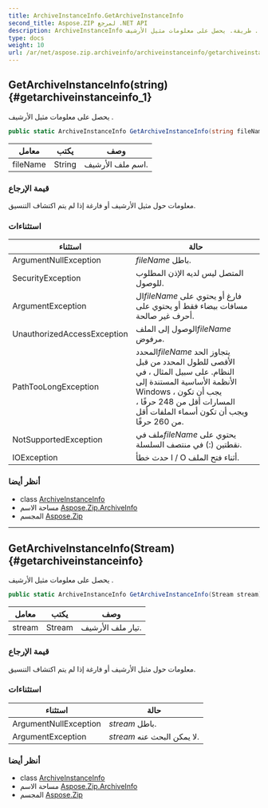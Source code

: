 ```yaml
---
title: ArchiveInstanceInfo.GetArchiveInstanceInfo
second_title: Aspose.ZIP لمرجع .NET API
description: ArchiveInstanceInfo طريقة. يحصل على معلومات مثيل الأرشيف .
type: docs
weight: 10
url: /ar/net/aspose.zip.archiveinfo/archiveinstanceinfo/getarchiveinstanceinfo/
---
```

## GetArchiveInstanceInfo(string) {#getarchiveinstanceinfo_1}

يحصل على معلومات مثيل الأرشيف .

```csharp
public static ArchiveInstanceInfo GetArchiveInstanceInfo(string fileName)
```

| معامل | يكتب | وصف |
| --- | --- | --- |
| fileName | String | اسم ملف الأرشيف. |

### قيمة الإرجاع

معلومات حول مثيل الأرشيف أو فارغة إذا لم يتم اكتشاف التنسيق.

### استثناءات

| استثناء | حالة |
| --- | --- |
| ArgumentNullException | *fileName* باطل. |
| SecurityException | المتصل ليس لديه الإذن المطلوب للوصول. |
| ArgumentException | ال*fileName* فارغ أو يحتوي على مسافات بيضاء فقط أو يحتوي على أحرف غير صالحة. |
| UnauthorizedAccessException | الوصول إلى الملف*fileName* مرفوض. |
| PathTooLongException | المحدد*fileName* يتجاوز الحد الأقصى للطول المحدد من قبل النظام. على سبيل المثال ، في الأنظمة الأساسية المستندة إلى Windows ، يجب أن تكون المسارات أقل من 248 حرفًا ، ويجب أن تكون أسماء الملفات أقل من 260 حرفًا. |
| NotSupportedException | ملف في*fileName* يحتوي على نقطتين (:) في منتصف السلسلة. |
| IOException | حدث خطأ I / O أثناء فتح الملف. |

### أنظر أيضا

* class [ArchiveInstanceInfo](../)
* مساحة الاسم [Aspose.Zip.ArchiveInfo](../../archiveinstanceinfo/)
* المجسم [Aspose.Zip](../../../)

---

## GetArchiveInstanceInfo(Stream) {#getarchiveinstanceinfo}

يحصل على معلومات مثيل الأرشيف .

```csharp
public static ArchiveInstanceInfo GetArchiveInstanceInfo(Stream stream)
```

| معامل | يكتب | وصف |
| --- | --- | --- |
| stream | Stream | تيار ملف الأرشيف. |

### قيمة الإرجاع

معلومات حول مثيل الأرشيف أو فارغة إذا لم يتم اكتشاف التنسيق.

### استثناءات

| استثناء | حالة |
| --- | --- |
| ArgumentNullException | *stream* باطل. |
| ArgumentException | *stream* لا يمكن البحث عنه. |

### أنظر أيضا

* class [ArchiveInstanceInfo](../)
* مساحة الاسم [Aspose.Zip.ArchiveInfo](../../archiveinstanceinfo/)
* المجسم [Aspose.Zip](../../../)


